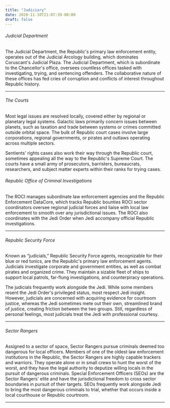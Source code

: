 ```yaml
---
title: "Judiciary"
date: 2020-11-10T21:07:39-08:00
draft: false
---
```


###### Judicial Department
The Judicial Department, the Republic's primary law enforcement entity, operates out of the Judicial Arcology building, which dominates Coruscant's Judicial Plaza. The Judicial Department, which is subordinate to the Chancellor's office, oversees countless offices tasked with investigating, trying, and sentencing offenders. The collaborative nature of these offices has fed cries of corruption and conflicts of interest throughout Republic history.

---

###### The Courts
Most legal issues are resolved locally, covered either by regional or planetary legal systems. Galactic laws primarily concern issues between planets, such as taxation and trade between systems or crimes committed outside orbital space. The bulk of Republic court cases involve large corporations, regional governments, or pirates and outlaws operating across multiple sectors.

Sentients' rights cases also work their way through the Republic court, sometimes appealing all the way to the Republic's Supreme Court. The courts have a small army of prosecutors, barristers, bureaucrats, researchers, and subject matter experts within their ranks for trying cases.

###### Republic Office of Criminal Investigations
The ROCI manages subordinate law enforcement agencies and the Republic Enforcement DataCore, which tracks Republic bounties ROCI sector coordinators oversee regional judicial forces and liaise with local law enforcement to smooth over any jurisdictional issues. The ROCI also coordinates with the Jedi Order when Jedi accompany official Republic investigations.

---

###### Republic Security Force
Known as “judicials,” Republic Security Force agents, recognizable for their blue or red tunics, are the Republic's primary law enforcement agents. Judicials investigate corporate and government entities, as well as combat pirates and organized crime. They maintain a sizable fleet of ships to support local patrols, far-flung investigations, and counterpiracy operations.

The judicials frequently work alongside the Jedi. While some members resent the Jedi Order's privileged status, most respect Jedi insight. However, judicials are concerned with acquiring evidence for courtroom justice, whereas the Jedi sometimes mete out their own, streamlined brand of justice, creating friction between the two groups. Still, regardless of personal feelings, most judicials treat the Jedi with professional courtesy.

---

###### Sector Rangers
Assigned to a sector of space, Sector Rangers pursue criminals deemed too dangerous for local officers. Members of one of the oldest law enforcement institutions in the Republic, the Sector Rangers are highly capable trackers and warriors. They operate alone or in small crews to hunt the worst of the worst, and they have the legal authority to deputize willing locals in the pursuit of dangerous criminals. Special Enforcement Officers (SEOs) are the Sector Rangers' elite and have the jurisdictional freedom to cross sector boundaries in pursuit of their targets. SEOs frequently work alongside Jedi to bring the most dangerous criminals to trial, whether that occurs inside a local courthouse or Republic courtroom.

---